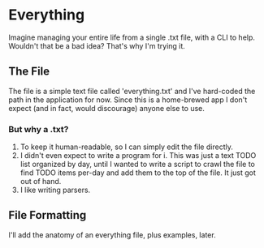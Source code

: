# Everything

Imagine managing your entire life from a single .txt file, with a CLI to help. Wouldn't that be a bad idea? That's why I'm trying it.

## The File

The file is a simple text file called 'everything.txt' and I've hard-coded the path in the application for now. Since this is a home-brewed app I don't expect (and in fact, would discourage) anyone else to use. 

### But why a .txt?

1. To keep it human-readable, so I can simply edit the file directly.
2.	I didn't even expect to write a program for i. This was just a text TODO list organized by day, until I wanted to write a script to crawl the file to find TODO items per-day and add them to the top of the file. It just got out of hand.
3. I like writing parsers.

## File Formatting

I'll add the anatomy of an everything file, plus examples, later.
